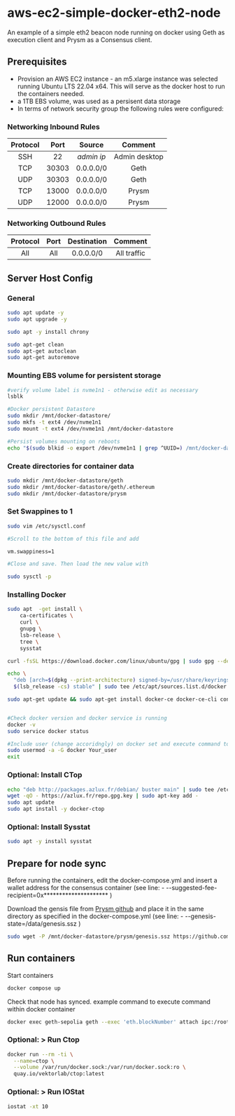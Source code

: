 # aws-ec2-simple-docker-eth2-node

An example of a simple eth2 beacon node running on docker using Geth as execution client and Prysm as a Consensus client.

## Prerequisites

- Provision an AWS EC2 instance - an m5.xlarge instance was selected running Ubuntu LTS 22.04 x64. This will serve as the docker host to run the containers needed.
- a 1TB EBS volume, was used as a persisent data storage
- In terms of network security group the following rules were configured:

### Networking Inbound Rules

|Protocol|Port|Source| Comment |
|:---:|:---:|:---:|:---:|
| SSH | 22 | *admin ip*| Admin desktop |
| TCP | 30303 | 0.0.0.0/0 | Geth  |
| UDP | 30303 | 0.0.0.0/0 | Geth  |
| TCP | 13000 | 0.0.0.0/0 | Prysm |
| UDP | 12000 | 0.0.0.0/0 | Prysm |

### Networking Outbound Rules

|Protocol|Port|Destination| Comment |
|:---:|:---:|:---:|:---:|
| All | All | 0.0.0.0/0 | All traffic |

## Server Host Config

### General

```bash
sudo apt update -y
sudo apt upgrade -y

sudo apt -y install chrony

sudo apt-get clean
sudo apt-get autoclean
sudo apt-get autoremove
```

### Mounting EBS volume for persistent storage

```bash
#verify volume label is nvme1n1 - otherwise edit as necessary
lsblk

#Docker persistent Datastore
sudo mkdir /mnt/docker-datastore/
sudo mkfs -t ext4 /dev/nvme1n1
sudo mount -t ext4 /dev/nvme1n1 /mnt/docker-datastore

#Persist volumes mounting on reboots
echo "$(sudo blkid -o export /dev/nvme1n1 | grep ^UUID=) /mnt/docker-datastore ext4    defaults,noatime       0       1" | sudo tee -a /etc/fstab
```

### Create directories for container data

```bash
sudo mkdir /mnt/docker-datastore/geth
sudo mkdir /mnt/docker-datastore/geth/.ethereum
sudo mkdir /mnt/docker-datastore/prysm
```

### Set Swappines to 1

```bash
sudo vim /etc/sysctl.conf

#Scroll to the bottom of this file and add

vm.swappiness=1

#Close and save. Then load the new value with

sudo sysctl -p
```

### Installing Docker

```bash
sudo apt  -get install \
    ca-certificates \
    curl \
    gnupg \
    lsb-release \
    tree \
    sysstat

curl -fsSL https://download.docker.com/linux/ubuntu/gpg | sudo gpg --dearmor -o /usr/share/keyrings/docker-archive-keyring.gpg

echo \
  "deb [arch=$(dpkg --print-architecture) signed-by=/usr/share/keyrings/docker-archive-keyring.gpg] https://download.docker.com/linux/ubuntu \
  $(lsb_release -cs) stable" | sudo tee /etc/apt/sources.list.d/docker.list > /dev/null

sudo apt-get update && sudo apt-get install docker-ce docker-ce-cli containerd.io


#Check docker version and docker service is running
docker -v
sudo service docker status

#Include user (change accoridngly) on docker set and execute command to avoid having to use sudo. restart vm after running command
sudo usermod -a -G docker Your_user
exit

```

### Optional: Install CTop

```bash
echo "deb http://packages.azlux.fr/debian/ buster main" | sudo tee /etc/apt/sources.list.d/azlux.list
wget -qO - https://azlux.fr/repo.gpg.key | sudo apt-key add -
sudo apt update
sudo apt install -y docker-ctop
```

### Optional: Install Sysstat

```bash
sudo apt -y install sysstat
```

## Prepare for node sync

Before running the containers, edit the docker-compose.yml and insert a wallet address for the consensus container (see line: - --suggested-fee-recipient=0x********************* )

Download the gensis file from [Prysm github](https://github.com/eth-clients/merge-testnets/tree/main/sepolia) and place it in the same directory as specified in the docker-compose.yml  (see line: - --genesis-state=/data/genesis.ssz )

```bash
sudo wget -P /mnt/docker-datastore/prysm/genesis.ssz https://github.com/eth-clients/merge-testnets/blob/main/sepolia/genesis.ssz
```

## Run containers

Start containers

```bash
docker compose up
```

Check that node has synced. example command to execute command within docker container

```bash
docker exec geth-sepolia geth --exec 'eth.blockNumber' attach ipc:/root/.ethereum/sepolia/geth.ipc
```

### Optional: > Run Ctop

```bash
docker run --rm -ti \
  --name=ctop \
  --volume /var/run/docker.sock:/var/run/docker.sock:ro \
  quay.io/vektorlab/ctop:latest
```

### Optional: > Run IOStat

```bash
iostat -xt 10
```